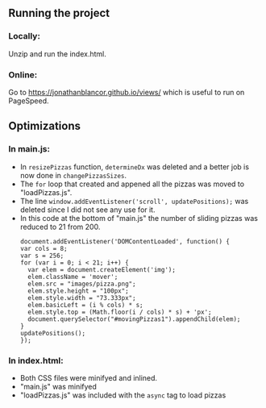 ## Running the project
### Locally:
Unzip and run the index.html.

### Online:
Go to https://jonathanblancor.github.io/views/ which is useful to run on PageSpeed.

## Optimizations
### In main.js:
- In ```resizePizzas``` function, ```determineDx``` was deleted and a better job is now done in ```changePizzasSizes```.
- The ```for``` loop that created and appened all the pizzas was moved to "loadPizzas.js".
- The line ```window.addEventListener('scroll', updatePositions);``` was deleted since I did not see any use for it.
- In this code at the bottom of "main.js" the number of sliding pizzas was reduced to 21 from 200.
  ```
  document.addEventListener('DOMContentLoaded', function() {
  var cols = 8;
  var s = 256;
  for (var i = 0; i < 21; i++) {
    var elem = document.createElement('img');
    elem.className = 'mover';
    elem.src = "images/pizza.png";
    elem.style.height = "100px";
    elem.style.width = "73.333px";
    elem.basicLeft = (i % cols) * s;
    elem.style.top = (Math.floor(i / cols) * s) + 'px';
    document.querySelector("#movingPizzas1").appendChild(elem);
  }
  updatePositions();
  }); 
  ```
  
 ### In index.html:
 - Both CSS files were minifyed and inlined.
 - "main.js" was minifyed
 - "loadPizzas.js" was included with the ```async``` tag to load pizzas